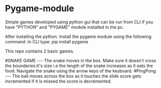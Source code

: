 # Pygame-module
Simple games developed using python gui that can be run from CLI if you have "PYTHON" and "PYGAME" module installed in the pc.

After installing the python.
Install the pygame module using the following command:
In CLI type:
    pip install pygame

This repo contains 2 basic games.

#SNAKE GAME  --- The snake moves in the box. Make sure it doesn't cross the boundaries.It's size i.e the length of the snake increases as it eats the food. Navigate the snake using the arrow keys of the keyboard.
#PingPong  --- The ball moves across the box as it touches the slide score gets incremented if it is missed the score is decremented.
